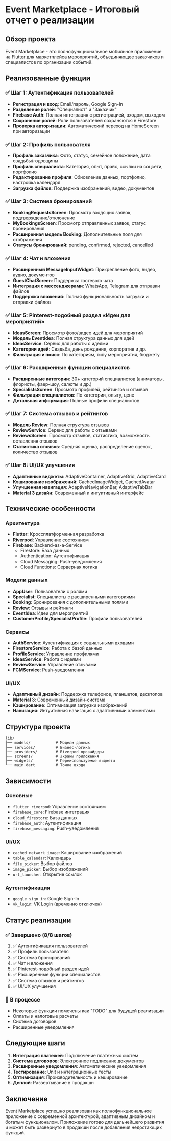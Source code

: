 # Event Marketplace - Итоговый отчет о реализации

## Обзор проекта

Event Marketplace - это полнофункциональное мобильное приложение на Flutter для маркетплейса мероприятий, объединяющее заказчиков и специалистов по организации событий.

## Реализованные функции

### ✅ Шаг 1: Аутентификация пользователей
- **Регистрация и вход**: Email/пароль, Google Sign-In
- **Разделение ролей**: "Специалист" и "Заказчик"
- **Firebase Auth**: Полная интеграция с регистрацией, входом, выходом
- **Сохранение ролей**: Роли пользователей сохраняются в Firestore
- **Проверка авторизации**: Автоматический переход на HomeScreen при авторизации

### ✅ Шаг 2: Профиль пользователя
- **Профиль заказчика**: Фото, статус, семейное положение, дата свадьбы/годовщины
- **Профиль специалиста**: Категория, опыт, прайс, ссылки на соцсети, портфолио
- **Редактирование профиля**: Обновление данных, портфолио, настройка календаря
- **Загрузка файлов**: Поддержка изображений, видео, документов

### ✅ Шаг 3: Система бронирований
- **BookingRequestsScreen**: Просмотр входящих заявок, подтверждение/отклонение
- **MyBookingsScreen**: Просмотр отправленных заявок, статус бронирования
- **Расширенная модель Booking**: Дополнительные поля для отображения
- **Статусы бронирований**: pending, confirmed, rejected, cancelled

### ✅ Шаг 4: Чат и вложения
- **Расширенный MessageInputWidget**: Прикрепление фото, видео, аудио, документов
- **GuestChatScreen**: Поддержка гостевого чата
- **Интеграция с мессенджерами**: WhatsApp, Telegram для отправки файлов
- **Поддержка вложений**: Полная функциональность загрузки и отправки файлов

### ✅ Шаг 5: Pinterest-подобный раздел «Идеи для мероприятий»
- **IdeasScreen**: Просмотр фото/видео идей для мероприятий
- **Модель EventIdea**: Полная структура данных для идей
- **IdeasService**: Сервис для работы с идеями
- **Категории идей**: Свадьба, день рождения, корпоратив и др.
- **Фильтрация и поиск**: По категориям, типу мероприятия, бюджету

### ✅ Шаг 6: Расширенные функции специалистов
- **Расширенные категории**: 30+ категорий специалистов (аниматоры, флористы, фаер-шоу, салюты и др.)
- **SpecialistsScreen**: Просмотр профилей, рейтингов и отзывов
- **Фильтрация специалистов**: По категории, опыту, цене
- **Детальная информация**: Полные профили специалистов

### ✅ Шаг 7: Система отзывов и рейтингов
- **Модель Review**: Полная структура отзывов
- **ReviewService**: Сервис для работы с отзывами
- **ReviewsScreen**: Просмотр отзывов, статистика, возможность оставления отзывов
- **Статистика отзывов**: Средняя оценка, распределение оценок, количество отзывов

### ✅ Шаг 8: UI/UX улучшения
- **Адаптивные виджеты**: AdaptiveContainer, AdaptiveGrid, AdaptiveCard
- **Кэширование изображений**: CachedImageWidget, CachedAvatar
- **Улучшенная навигация**: AdaptiveNavigationBar, AdaptiveTabBar
- **Material 3 дизайн**: Современный и интуитивный интерфейс

## Технические особенности

### Архитектура
- **Flutter**: Кроссплатформенная разработка
- **Riverpod**: Управление состоянием
- **Firebase**: Backend-as-a-Service
  - Firestore: База данных
  - Authentication: Аутентификация
  - Cloud Messaging: Push-уведомления
  - Cloud Functions: Серверная логика

### Модели данных
- **AppUser**: Пользователи с ролями
- **Specialist**: Специалисты с расширенными категориями
- **Booking**: Бронирования с дополнительными полями
- **Review**: Отзывы и рейтинги
- **EventIdea**: Идеи для мероприятий
- **CustomerProfile/SpecialistProfile**: Профили пользователей

### Сервисы
- **AuthService**: Аутентификация с социальными входами
- **FirestoreService**: Работа с базой данных
- **ProfileService**: Управление профилями
- **IdeasService**: Работа с идеями
- **ReviewService**: Управление отзывами
- **FCMService**: Push-уведомления

### UI/UX
- **Адаптивный дизайн**: Поддержка телефонов, планшетов, десктопов
- **Material 3**: Современный дизайн-система
- **Кэширование**: Оптимизация загрузки изображений
- **Навигация**: Интуитивная навигация с адаптивными элементами

## Структура проекта

```
lib/
├── models/           # Модели данных
├── services/         # Бизнес-логика
├── providers/        # Riverpod провайдеры
├── screens/          # Экраны приложения
├── widgets/          # Переиспользуемые виджеты
└── main.dart         # Точка входа
```

## Зависимости

### Основные
- `flutter_riverpod`: Управление состоянием
- `firebase_core`: Firebase интеграция
- `cloud_firestore`: База данных
- `firebase_auth`: Аутентификация
- `firebase_messaging`: Push-уведомления

### UI/UX
- `cached_network_image`: Кэширование изображений
- `table_calendar`: Календарь
- `file_picker`: Выбор файлов
- `image_picker`: Выбор изображений
- `url_launcher`: Открытие ссылок

### Аутентификация
- `google_sign_in`: Google Sign-In
- `vk_login`: VK Login (временно отключен)

## Статус реализации

### ✅ Завершено (8/8 шагов)
1. ✅ Аутентификация пользователей
2. ✅ Профиль пользователя
3. ✅ Система бронирований
4. ✅ Чат и вложения
5. ✅ Pinterest-подобный раздел идей
6. ✅ Расширенные функции специалистов
7. ✅ Система отзывов и рейтингов
8. ✅ UI/UX улучшения

### 🔄 В процессе
- Некоторые функции помечены как "TODO" для будущей реализации
- Оплаты и налоговые расчеты
- Система договоров
- Расширенные уведомления

## Следующие шаги

1. **Интеграция платежей**: Подключение платежных систем
2. **Система договоров**: Электронное подписание документов
3. **Расширенные уведомления**: Автоматические уведомления
4. **Тестирование**: Unit и интеграционные тесты
5. **Оптимизация**: Производительность и кэширование
6. **Деплой**: Развертывание в продакшн

## Заключение

Event Marketplace успешно реализован как полнофункциональное приложение с современной архитектурой, адаптивным дизайном и богатым функционалом. Приложение готово для дальнейшего развития и может быть развернуто в продакшн после добавления недостающих функций.
